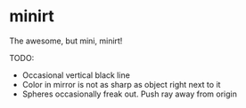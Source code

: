 # minirt
The awesome, but mini, minirt!

TODO:
 * Occasional vertical black line
 * Color in mirror is not as sharp as object right next to it
 * Spheres occasionally freak out. Push ray away from origin